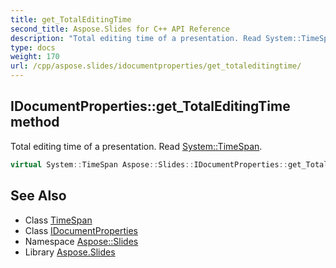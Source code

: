 ```yaml
---
title: get_TotalEditingTime
second_title: Aspose.Slides for C++ API Reference
description: "Total editing time of a presentation. Read System::TimeSpan."
type: docs
weight: 170
url: /cpp/aspose.slides/idocumentproperties/get_totaleditingtime/
---
```

## IDocumentProperties::get_TotalEditingTime method


Total editing time of a presentation. Read [System::TimeSpan](../../../system/timespan/).

```cpp
virtual System::TimeSpan Aspose::Slides::IDocumentProperties::get_TotalEditingTime()=0
```

## See Also

* Class [TimeSpan](../../../system/timespan/)
* Class [IDocumentProperties](../)
* Namespace [Aspose::Slides](../../)
* Library [Aspose.Slides](../../../)
